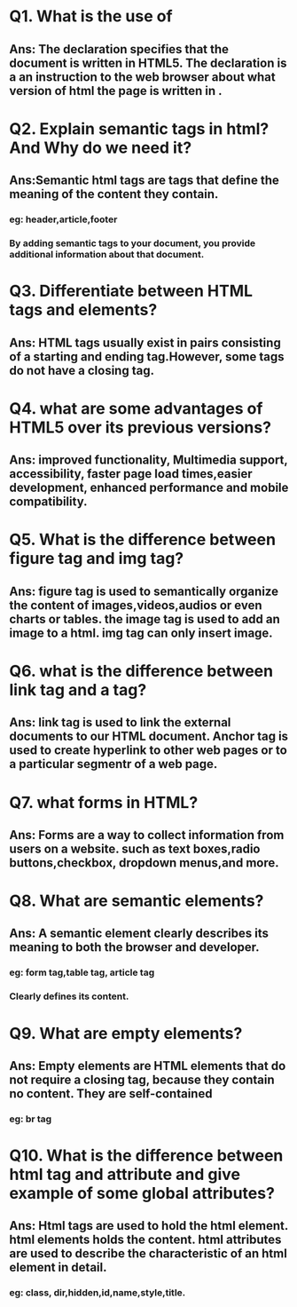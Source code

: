 # Q1. What is the use of
## Ans: The declaration specifies that the document is written in HTML5. The declaration is a an instruction to the web browser about what version of html the page is written in .

# Q2. Explain semantic tags in html? And Why do we need it?
## Ans:Semantic html tags are tags that define the meaning of the content they contain.
### eg: header,article,footer
### By adding semantic tags to your document, you provide additional information about that document.

# Q3. Differentiate between HTML tags and elements?
## Ans: HTML tags usually exist in pairs consisting of a starting and ending tag.However, some tags do not have a closing tag.

# Q4. what are some advantages of HTML5 over its previous versions?
## Ans: improved functionality, Multimedia support, accessibility, faster page load times,easier development, enhanced performance and mobile compatibility.

# Q5. What is the difference between figure tag and img tag?
## Ans: figure tag is used to semantically organize the content of images,videos,audios or even charts or tables. the image tag is used to add an image to a html. img tag can only insert image.

# Q6. what is the difference between link tag and a tag?
## Ans: link tag is used to link the external documents to our HTML document. Anchor tag is used to create hyperlink to other web pages or to a particular segmentr of a web page.

# Q7. what forms in HTML?
## Ans: Forms are a way to collect information from users on a website. such as text boxes,radio buttons,checkbox, dropdown menus,and more.

# Q8. What are semantic elements?
## Ans: A semantic element clearly describes its meaning to both the browser and developer.
### eg: form tag,table tag, article tag
### Clearly defines its content.

# Q9. What are empty elements?
## Ans: Empty elements are HTML elements that do not require a closing tag, because they contain no content. They are self-contained
### eg: br tag

# Q10. What is the difference between html tag and attribute and give example of some global attributes?
## Ans: Html tags are used to hold the html element. html elements holds the content. html attributes are used to describe the characteristic of an html element in detail.
### eg: class, dir,hidden,id,name,style,title.